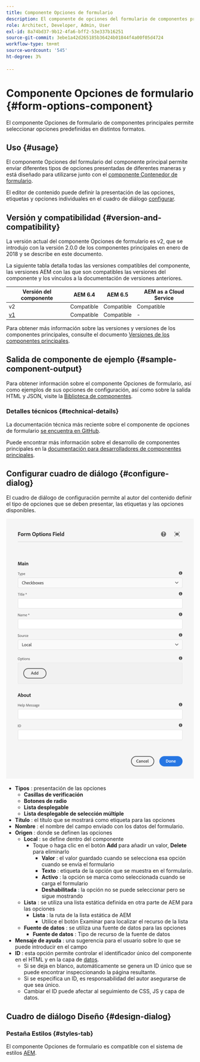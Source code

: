 ```yaml
---
title: Componente Opciones de formulario
description: El componente de opciones del formulario de componentes principales permite seleccionar entre las opciones predefinidas en distintos formatos.
role: Architect, Developer, Admin, User
exl-id: 8a74bd37-9b12-4fa6-bff2-53e337b16251
source-git-commit: 3ebe1a42d265185b36424b01844f4a00f05d4724
workflow-type: tm+mt
source-wordcount: '545'
ht-degree: 3%

---
```


# Componente Opciones de formulario {#form-options-component}

El componente Opciones de formulario de componentes principales permite seleccionar opciones predefinidas en distintos formatos.

## Uso {#usage}

El componente Opciones del formulario del componente principal permite enviar diferentes tipos de opciones presentadas de diferentes maneras y está diseñado para utilizarse junto con el [componente Contenedor de formulario](form-container.md).

El editor de contenido puede definir la presentación de las opciones, etiquetas y opciones individuales en el cuadro de diálogo [configurar](#configure-dialog).

## Versión y compatibilidad {#version-and-compatibility}

La versión actual del componente Opciones de formulario es v2, que se introdujo con la versión 2.0.0 de los componentes principales en enero de 2018 y se describe en este documento.

La siguiente tabla detalla todas las versiones compatibles del componente, las versiones AEM con las que son compatibles las versiones del componente y los vínculos a la documentación de versiones anteriores.

| Versión del componente | AEM 6.4 | AEM 6.5 | AEM as a Cloud Service |
|--- |--- |--- |---|
| v2 | Compatible | Compatible | Compatible |
| [v1](/help/components/v1/form-options-v1.md) | Compatible | Compatible | - |

Para obtener más información sobre las versiones y versiones de los componentes principales, consulte el documento [Versiones de los componentes principales](/help/versions.md).

## Salida de componente de ejemplo {#sample-component-output}

Para obtener información sobre el componente Opciones de formulario, así como ejemplos de sus opciones de configuración, así como sobre la salida HTML y JSON, visite la [Biblioteca de componentes](https://adobe.com/go/aem_cmp_library_form_options).

### Detalles técnicos {#technical-details}

La documentación técnica más reciente sobre el componente de opciones de formulario [se encuentra en GitHub](https://adobe.com/go/aem_cmp_tech_form_options_v2).

Puede encontrar más información sobre el desarrollo de componentes principales en la [documentación para desarrolladores de componentes principales](/help/developing/overview.md).

## Configurar cuadro de diálogo {#configure-dialog}

El cuadro de diálogo de configuración permite al autor del contenido definir el tipo de opciones que se deben presentar, las etiquetas y las opciones disponibles.

![Opciones de formulario Cuadro de diálogo de edición del componente](/help/assets/form-options-edit.png)

* **Tipos** : presentación de las opciones
   * **Casillas de verificación**
   * **Botones de radio**
   * **Lista desplegable**
   * **Lista desplegable de selección múltiple**
* **Título** : el título que se mostrará como etiqueta para las opciones
* **Nombre** : el nombre del campo enviado con los datos del formulario.
* **Origen** : donde se definen las opciones
   * **Local** : se define dentro del componente
      * Toque o haga clic en el botón **Add** para añadir un valor, **Delete** para eliminarlo
         * **Valor** : el valor guardado cuando se selecciona esa opción cuando se envía el formulario
         * **Texto** : etiqueta de la opción que se muestra en el formulario.
         * **Activo** : la opción se marca como seleccionada cuando se carga el formulario
         * **Deshabilitada** : la opción no se puede seleccionar pero se sigue mostrando
   * **Lista** : se utiliza una lista estática definida en otra parte de AEM para las opciones
      * **Lista** : la ruta de la lista estática de AEM
         * Utilice el botón Examinar para localizar el recurso de la lista
   * **Fuente de datos** : se utiliza una fuente de datos para las opciones
      * **Fuente de datos** : Tipo de recurso de la fuente de datos
* **Mensaje de ayuda** : una sugerencia para el usuario sobre lo que se puede introducir en el campo
* **ID** : esta opción permite controlar el identificador único del componente en el HTML y en la capa de  [datos](/help/developing/data-layer/overview.md).
   * Si se deja en blanco, automáticamente se genera un ID único que se puede encontrar inspeccionando la página resultante.
   * Si se especifica un ID, es responsabilidad del autor asegurarse de que sea único.
   * Cambiar el ID puede afectar al seguimiento de CSS, JS y capa de datos.

## Cuadro de diálogo Diseño {#design-dialog}

### Pestaña Estilos {#styles-tab}

El componente Opciones de formulario es compatible con el sistema de estilos [AEM](/help/get-started/authoring.md#component-styling).
